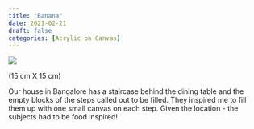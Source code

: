 ```yaml
---
title: "Banana"
date: 2021-02-21
draft: false
categories: [Acrylic on Canvas]
---
```


![](Banana.jpg)

(15 cm X 15 cm)

Our house in Bangalore has a staircase behind the dining table and the empty blocks of the steps called out to be filled. They inspired me to fill them up with one small canvas on each step. Given the location - the subjects had to be food inspired!